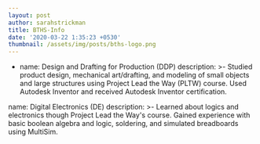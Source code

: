 ```yaml
---
layout: post
author: sarahstrickman
title: BTHS-Info
date: '2020-03-22 1:35:23 +0530'
thumbnail: /assets/img/posts/bths-logo.png
---
```


- name: Design and Drafting for Production (DDP)
  description: >-
  Studied product design, mechanical art/drafting, and modeling of small objects and large
  structures using Project Lead the Way (PLTW) course. Used Autodesk Inventor and
  received Autodesk Inventor certification.

name: Digital Electronics (DE)
description: >-
  Learned about logics and electronics though Project Lead the Way's course. Gained experience
  with basic boolean algebra and logic, soldering, and simulated breadboards using MultiSim.